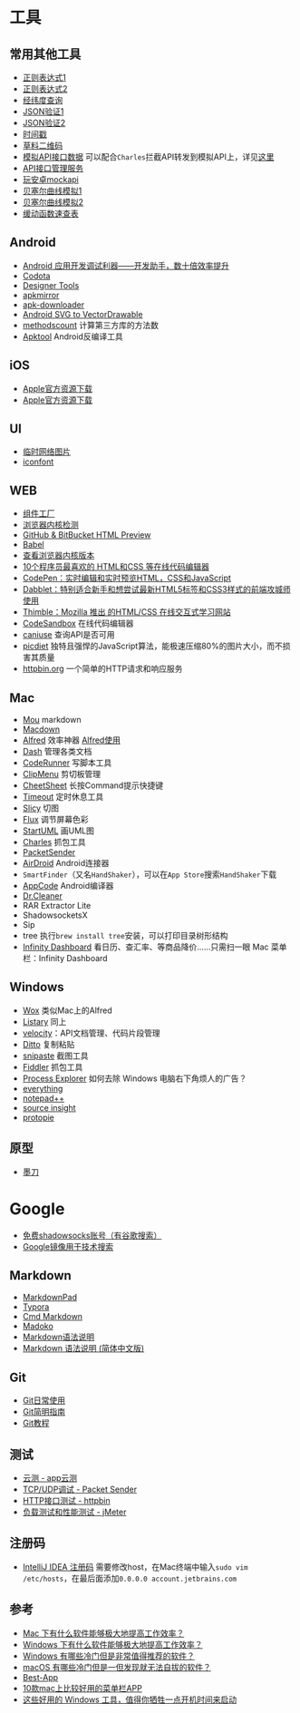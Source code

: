 # 工具

## 常用其他工具
* [正则表达式1](https://regexper.com/)
* [正则表达式2](http://tool.oschina.net/regex)
* [经纬度查询](http://www.gpsspg.com/maps.htm)
* [JSON验证1](http://tool.chinaz.com/Tools/jsonformat.aspx)
* [JSON验证2](http://pro.jsonlint.com/)
* [时间戳](http://tool.chinaz.com/Tools/unixtime.aspx)
* [草料二维码](https://cli.im/)
* [模拟API接口数据](https://www.mocky.io/) 可以配合`Charles`拦截API转发到模拟API上，详见[这里](https://yuanjunli.github.io/2016/12/15/模拟服务器返回数据/)
* [API接口管理服务](https://yapi.ymfe.org/)
* [玩安卓mockapi](http://www.wanandroid.com/tools/mockapi)
* [贝塞尔曲线模拟1](http://myst729.github.io/bezier-curve/)
* [贝塞尔曲线模拟2](http://cubic-bezier.com/#1,.02,.24,.86)
* [缓动函数速查表](http://www.xuanfengge.com/easeing/easeing/)

## Android
* [Android 应用开发调试利器——开发助手，数十倍效率提升](http://www.trinea.cn/android/android-develop-and-debug-tools/)
* [Codota](https://www.codota.com/)
* [Designer Tools](https://play.google.com/store/apps/details?id=com.scheffsblend.designertools)
* [apkmirror](https://www.apkmirror.com/)
* [apk-downloader](https://apps.evozi.com/apk-downloader/)
* [Android SVG to VectorDrawable](http://inloop.github.io/svg2android/)
* [methodscount](http://www.methodscount.com/) 计算第三方库的方法数
* [Apktool](https://ibotpeaches.github.io/Apktool/) Android反编译工具

## iOS
* [Apple官方资源下载](https://developer.apple.com/download/)
* [Apple官方资源下载](https://developer.apple.com/download/more/)

## UI
* [临时网络图片](http://temp.im/)
* [iconfont](http://www.iconfont.cn/)

## WEB
* [组件工厂](http://www.wheelsfactory.cn/#/home)
* [浏览器内核检测](https://ie.icoa.cn/)
* [GitHub & BitBucket HTML Preview](http://htmlpreview.github.io/)
* [Babel](https://babeljs.io/)
* [查看浏览器内核版本](http://ie.icoa.cn/)
* [10个程序员最喜欢的 HTML和CSS 等在线代码编辑器](https://yusi123.com/3581.html)
* [CodePen：实时编辑和实时预览HTML，CSS和JavaScript](https://codepen.io/)
* [Dabblet：特别适合新手和想尝试最新HTML5标签和CSS3样式的前端攻城师使用](http://dabblet.com/)
* [Thimble：Mozilla 推出 的HTML/CSS 在线交互式学习网站](https://thimble.webmaker.org/)
* [CodeSandbox](https://codesandbox.io/) 在线代码编辑器
* [caniuse](https://caniuse.com/) 查询API是否可用
* [picdiet](https://www.picdiet.com/zh-cn) 独特且强悍的JavaScript算法，能极速压缩80%的图片大小，而不损害其质量
* [httpbin.org](https://httpbin.org) 一个简单的HTTP请求和响应服务

## Mac
* [Mou](http://25.io/mou/) markdown
* [Macdown](http://macdown.uranusjr.com/)
* [Alfred](https://www.alfredapp.com/) 效率神器 [Alfred使用](http://www.tuicool.com/articles/YJJv2i)
* [Dash](https://kapeli.com/dash) 管理各类文档
* [CodeRunner](https://coderunnerapp.com/) 写脚本工具
* [ClipMenu](http://www.clipmenu.com/) 剪切板管理
* [CheetSheet](http://www.cheatsheetapp.com/CheatSheet/) 长按Command提示快捷键
* [Timeout](http://www.dejal.com/timeout/) 定时休息工具
* [Slicy](http://macrabbit.com/slicy/) 切图
* [Flux](https://justgetflux.com/) 调节屏幕色彩
* [StartUML](http://staruml.io/) 画UML图
* [Charles](https://www.charlesproxy.com/) 抓包工具
* [PacketSender](https://packetsender.com/)
* [AirDroid](https://www.airdroid.com/) Android连接器
* `SmartFinder`（又名`HandShaker`），可以在`App Store`搜索`HandShaker`下载
* [AppCode](https://www.jetbrains.com/objc/) Android编译器
* [Dr.Cleaner](https://www.drcleaner.com)
* RAR Extractor Lite
* ShadowsocketsX
* Sip
* tree 执行`brew install tree`安装，可以打印目录树形结构
* [Infinity Dashboard](https://fiplab.com/apps/infinity-dashboard-for-mac) 看日历、查汇率、等商品降价……只需扫一眼 Mac 菜单栏：Infinity Dashboard

## Windows
* [Wox](http://www.wox.one/) 类似Mac上的Alfred
* [Listary](https://www.listary.com/) 同上
* [velocity](http://velocity.silverlakesoftware.com/)：API文档管理、代码片段管理
* [Ditto](http://ditto-cp.sourceforge.net/) 复制粘贴
* [snipaste](http://zh.snipaste.com/) 截图工具
* [Fiddler](https://www.telerik.com/fiddler) 抓包工具
* [Process Explorer](http://www.ifanr.com/app/1044808) 如何去除 Windows 电脑右下角烦人的广告？
* [everything](https://www.voidtools.com/downloads/)
* [notepad++](https://notepad-plus-plus.org/download)
* [source insight](https://www.sourceinsight.com/download/)
* [protopie](http://www.protopie.cn/)

## 原型
* [墨刀](https://modao.cc/)

# Google
* [免费shadowsocks账号（有谷歌搜索）](https://freessr.win/)
* [Google镜像用于技术搜索](http://www.itechzero.com/google-mirror-sites-collect.html)

## Markdown
* [MarkdownPad](http://www.markdownpad.com/)
* [Typora](http://www.typora.io/)
* [Cmd Markdown](https://www.zybuluo.com/cmd/)
* [Madoko](https://www.madoko.net/)
* [Markdown语法说明](http://wowubuntu.com/markdown/)
* [Markdown 语法说明 (简体中文版)](https://www.appinn.com/markdown/)

## Git
* [Git日常使用](https://github.com/peterluo/LearningPythonDiary/blob/master/1.How%20to%20use%20git.md)
* [Git简明指南](http://rogerdudler.github.io/git-guide/index.zh.html)
* [Git教程](http://www.liaoxuefeng.com/wiki/0013739516305929606dd18361248578c67b8067c8c017b000)

## 测试
* [云测 - app云测](http://www.testin.cn/)
* [TCP/UDP调试 - Packet Sender](https://packetsender.com/)
* [HTTP接口测试 - httpbin](https://httpbin.org/)
* [负载测试和性能测试 - jMeter](http://jmeter.apache.org/)

## 注册码
* [IntelliJ IDEA 注册码](http://idea.lanyus.com/) 需要修改host，在Mac终端中输入`sudo vim /etc/hosts`，在最后面添加`0.0.0.0 account.jetbrains.com`

## 参考
* [Mac 下有什么软件能够极大地提高工作效率？](https://www.zhihu.com/question/27158546)
* [Windows 下有什么软件能够极大地提高工作效率？](https://www.zhihu.com/question/22919326)
* [Windows 有哪些冷门但是非常值得推荐的软件？](https://www.zhihu.com/question/26412028/answer/313617021)
* [macOS 有哪些冷门但是一但发现就无法自拔的软件？](https://www.zhihu.com/question/35050387)
* [Best-App](https://github.com/hzlzh/Best-App)
* [10款mac上比较好用的菜单栏APP](https://zhuanlan.zhihu.com/p/20845873?f3fb8ead20=e9b4474ce51d4f8f29cfc4d9d21732a7)
* [这些好用的 Windows 工具，值得你牺牲一点开机时间来启动](https://sspai.com/post/45518)
